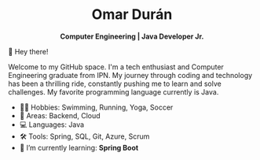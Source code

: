 <h1 align="center">Omar Durán</h1>

<div align="center">  

**Computer Engineering | Java Developer Jr.**

</div> 

👋 Hey there!

Welcome to my GitHub space. I'm a tech enthusiast and Computer Engineering graduate from IPN. My journey through coding and technology has been a thrilling ride, constantly pushing me to learn and solve challenges. My favorite programming language currently is Java.

- 🏊‍♂️ Hobbies: Swimming, Running, Yoga, Soccer
- 🎯 Areas: Backend, Cloud
- 💻 Languages: Java
- 🛠 Tools: Spring, SQL, Git, Azure, Scrum
- 🌱 I’m currently learning: **Spring Boot**

